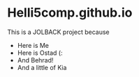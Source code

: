 # Helli5comp.github.io

This is a JOLBACK project because
  * Here is Me
  * Here is Ostad (:
  * And Behrad!
  * And a little of Kia
